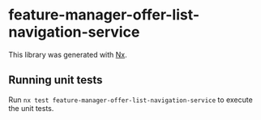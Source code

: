 # feature-manager-offer-list-navigation-service

This library was generated with [Nx](https://nx.dev).

## Running unit tests

Run `nx test feature-manager-offer-list-navigation-service` to execute the unit tests.
